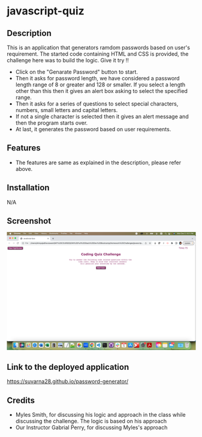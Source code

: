 # javascript-quiz

## Description 

This is an application that generators ramdom passwords based on user's requirement. The started code containing HTML and CSS is provided, the challenge here was to build the logic. Give it try !!

* Click on the "Genarate Password" button to start.
* Then it asks for password length, we have considered a password length range of 8 or greater and 128 or smaller. If you select a length other than this then it gives an alert box asking to select the specified range. 
* Then it asks for a series of questions to select special characters, numbers, small letters and capital letters. 
* If not a single character is selected then it gives an alert message and then the program starts over.
* At last, it generates the password based on user requirements.

## Features

* The features are same as explained in the description, please refer above.

## Installation

N/A

## Screenshot

![Main Webpage](./screenshot/screenshot.png)

## Link to the deployed application

https://suvarna28.github.io/password-generator/

## Credits

* Myles Smith, for discussing his logic and approach in the class while discussing the challenge. The logic is based on his approach
* Our Instructor Gabrial Perry, for discussing Myles's approach

